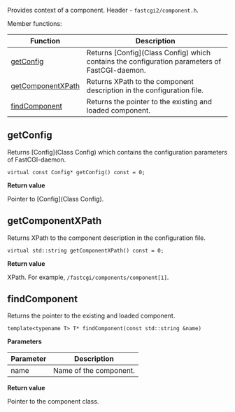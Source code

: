 Provides context of a component. Header - `fastcgi2/component.h`.

Member functions:

|Function|Description|
|--------|-----------|
|[getConfig](#metodgetconfig)|Returns [Config](Class Config) which contains the configuration parameters of FastCGI-daemon.|
|[getComponentXPath](#metodgetcomponentxpath)|Returns XPath to the component description in the configuration file.|
|[findComponent](#metodfindcomponent)|Returns the pointer to the existing and loaded component.|

## <a id="metodgetconfig"/> getConfig
Returns [Config](Class Config) which contains the configuration parameters of FastCGI-daemon.

```
virtual const Config* getConfig() const = 0;
```

**Return value**

Pointer to [Config](Class Config).

## <a id="metodgetcomponentxpath"/> getComponentXPath
Returns XPath to the component description in the configuration file.

```
virtual std::string getComponentXPath() const = 0;
```

**Return value**

XPath. For example, `/fastcgi/components/component[1]`.

## <a id="metodfindcomponent"/> findComponent
Returns the pointer to the existing and loaded component.

```
template<typename T> T* findComponent(const std::string &name)
```

**Parameters**

|Parameter|Description|
|--------|--------|
|name|Name of the component.|

**Return value**

Pointer to the component class.
